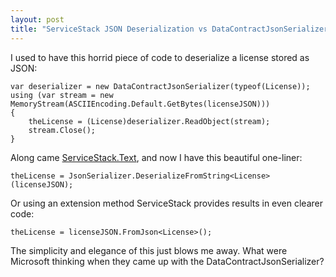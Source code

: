 ```yaml
---
layout: post
title: "ServiceStack JSON Deserialization vs DataContractJsonSerializer"
---
```


I used to have this horrid piece of code to deserialize a license stored as JSON:

    var deserializer = new DataContractJsonSerializer(typeof(License));
    using (var stream = new MemoryStream(ASCIIEncoding.Default.GetBytes(licenseJSON)))
    {
        theLicense = (License)deserializer.ReadObject(stream);
        stream.Close();
    }

Along came [ServiceStack.Text](http://www.servicestack.net/docs/text-serializers/json-csv-jsv-serializers),
and now I have this beautiful one-liner:

    theLicense = JsonSerializer.DeserializeFromString<License>(licenseJSON);

Or using an extension method ServiceStack provides results in even clearer code:

    theLicense = licenseJSON.FromJson<License>();
	
The simplicity and elegance of this just blows me away.  What were Microsoft thinking when they
came up with the DataContractJsonSerializer?
